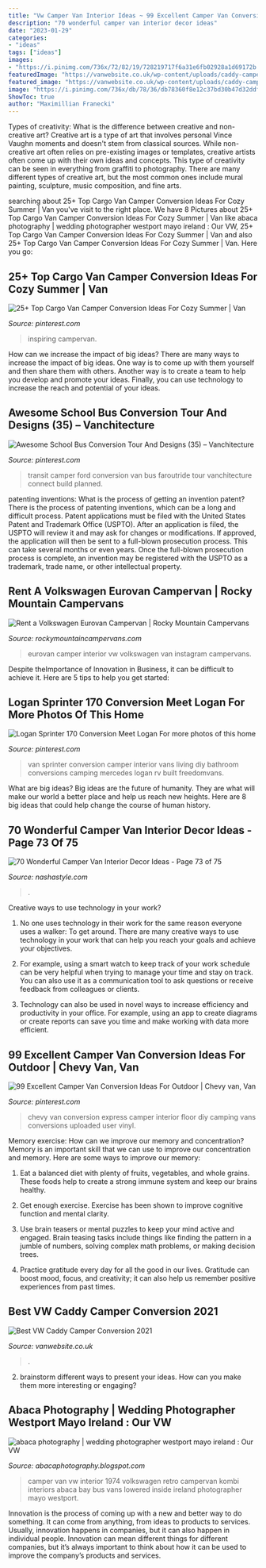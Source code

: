 ```yaml
---
title: "Vw Camper Van Interior Ideas ~ 99 Excellent Camper Van Conversion Ideas For Outdoor"
description: "70 wonderful camper van interior decor ideas"
date: "2023-01-29"
categories:
- "ideas"
tags: ["ideas"]
images:
- "https://i.pinimg.com/736x/72/82/19/728219717f6a31e6fb02928a1d69172b.jpg"
featuredImage: "https://vanwebsite.co.uk/wp-content/uploads/caddy-camper-5.jpg"
featured_image: "https://vanwebsite.co.uk/wp-content/uploads/caddy-camper-5.jpg"
image: "https://i.pinimg.com/736x/db/78/36/db78360f8e12c37bd30b47d32ddfece2.jpg"
ShowToc: true
author: "Maximillian Franecki"
---
```



Types of creativity: What is the difference between creative and non-creative art?
Creative art is a type of art that involves personal Vince Vaughn moments and doesn't stem from classical sources. While non-creative art often relies on pre-existing images or templates, creative artists often come up with their own ideas and concepts. This type of creativity can be seen in everything from graffiti to photography. There are many different types of creative art, but the most common ones include mural painting, sculpture, music composition, and fine arts.

	

		
searching about 25+ Top Cargo Van Camper Conversion Ideas For Cozy Summer | Van you've visit to the right place. We have 8 Pictures about 25+ Top Cargo Van Camper Conversion Ideas For Cozy Summer | Van like abaca photography | wedding photographer westport mayo ireland : Our VW, 25+ Top Cargo Van Camper Conversion Ideas For Cozy Summer | Van and also 25+ Top Cargo Van Camper Conversion Ideas For Cozy Summer | Van. Here you go:
		
    
## 25+ Top Cargo Van Camper Conversion Ideas For Cozy Summer | Van

<img loading=lazy src="https://i.pinimg.com/736x/db/78/36/db78360f8e12c37bd30b47d32ddfece2.jpg" onerror="this.onerror=null;this.src='https://tse4.mm.bing.net/th?id=OIP.1u4d13u9Qo4H8c_U89uCNwHaFj&amp;pid=15.1';" alt="25+ Top Cargo Van Camper Conversion Ideas For Cozy Summer | Van">

_Source: pinterest.com_

>inspiring campervan. 

	

How can we increase the impact of big ideas?
There are many ways to increase the impact of big ideas. One way is to come up with them yourself and then share them with others. Another way is to create a team to help you develop and promote your ideas. Finally, you can use technology to increase the reach and potential of your ideas.

    
## Awesome School Bus Conversion Tour And Designs (35) – Vanchitecture

<img loading=lazy src="https://i.pinimg.com/736x/72/82/19/728219717f6a31e6fb02928a1d69172b.jpg" onerror="this.onerror=null;this.src='https://tse1.mm.bing.net/th?id=OIP.aFs97ls-VQ_udiGeDslL-AHaHa&amp;pid=15.1';" alt="Awesome School Bus Conversion Tour And Designs (35) – Vanchitecture">

_Source: pinterest.com_

>transit camper ford conversion van bus faroutride tour vanchitecture connect build planned. 

	

patenting inventions: What is the process of getting an invention patent?
There is the process of patenting inventions, which can be a long and difficult process. Patent applications must be filed with the United States Patent and Trademark Office (USPTO). After an application is filed, the USPTO will review it and may ask for changes or modifications. If approved, the application will then be sent to a full-blown prosecution process. This can take several months or even years. Once the full-blown prosecution process is complete, an invention may be registered with the USPTO as a trademark, trade name, or other intellectual property.

    
## Rent A Volkswagen Eurovan Campervan | Rocky Mountain Campervans

<img loading=lazy src="https://www.rockymountaincampervans.com/wp-content/uploads/2017/03/Eurovan_Interior.jpg" onerror="this.onerror=null;this.src='https://tse1.mm.bing.net/th?id=OIP.5KLoQvt8A6zTF9_EWTiGqwAAAA&amp;pid=15.1';" alt="Rent a Volkswagen Eurovan Campervan | Rocky Mountain Campervans">

_Source: rockymountaincampervans.com_

>eurovan camper interior vw volkswagen van instagram campervans. 

	

Despite theImportance of Innovation in Business, it can be difficult to achieve it. Here are 5 tips to help you get started: 

    
## Logan Sprinter 170 Conversion Meet Logan For More Photos Of This Home

<img loading=lazy src="https://i.pinimg.com/736x/86/3b/0c/863b0cf25141a6985ef74201e9c6ef52.jpg" onerror="this.onerror=null;this.src='https://tse3.mm.bing.net/th?id=OIP.-6HzuGLyyCihG_trS5qRtQHaLH&amp;pid=15.1';" alt="Logan Sprinter 170 Conversion Meet Logan For more photos of this home">

_Source: pinterest.com_

>van sprinter conversion camper interior vans living diy bathroom conversions camping mercedes logan rv built freedomvans. 

	

What are big ideas?
Big ideas are the future of humanity. They are what will make our world a better place and help us reach new heights. Here are 8 big ideas that could help change the course of human history.

    
## 70 Wonderful Camper Van Interior Decor Ideas - Page 73 Of 75

<img loading=lazy src="https://nashastyle.com/wp-content/uploads/2018/10/70-Wonderful-Camper-Van-Interior-Decor-Ideas-73.jpg" onerror="this.onerror=null;this.src='https://tse1.mm.bing.net/th?id=OIP.Qi5I3eem28C09txbNbbvfQHaIP&amp;pid=15.1';" alt="70 Wonderful Camper Van Interior Decor Ideas - Page 73 of 75">

_Source: nashastyle.com_

>. 

	

Creative ways to use technology in your work?
1. No one uses technology in their work for the same reason everyone uses a walker: To get around. There are many creative ways to use technology in your work that can help you reach your goals and achieve your objectives.
2. For example, using a smart watch to keep track of your work schedule can be very helpful when trying to manage your time and stay on track. You can also use it as a communication tool to ask questions or receive feedback from colleagues or clients.

3. Technology can also be used in novel ways to increase efficiency and productivity in your office. For example, using an app to create diagrams or create reports can save you time and make working with data more efficient.


    
## 99 Excellent Camper Van Conversion Ideas For Outdoor | Chevy Van, Van

<img loading=lazy src="https://i.pinimg.com/736x/87/ba/24/87ba24826ae2aeb14f457e943d36ee54.jpg" onerror="this.onerror=null;this.src='https://tse2.mm.bing.net/th?id=OIP.tlOep9h6l3R72mH76UxrOQHaJ4&amp;pid=15.1';" alt="99 Excellent Camper Van Conversion Ideas For Outdoor | Chevy van, Van">

_Source: pinterest.com_

>chevy van conversion express camper interior floor diy camping vans conversions uploaded user vinyl. 

	

Memory exercise: How can we improve our memory and concentration?
Memory is an important skill that we can use to improve our concentration and memory. Here are some ways to improve our memory:
1. Eat a balanced diet with plenty of fruits, vegetables, and whole grains. These foods help to create a strong immune system and keep our brains healthy.

2. Get enough exercise. Exercise has been shown to improve cognitive function and mental clarity.

3. Use brain teasers or mental puzzles to keep your mind active and engaged. Brain teasing tasks include things like finding the pattern in a jumble of numbers, solving complex math problems, or making decision trees.

4. Practice gratitude every day for all the good in our lives. Gratitude can boost mood, focus, and creativity; it can also help us remember positive experiences from past times.

    
## Best VW Caddy Camper Conversion 2021

<img loading=lazy src="https://vanwebsite.co.uk/wp-content/uploads/caddy-camper-5.jpg" onerror="this.onerror=null;this.src='https://tse2.mm.bing.net/th?id=OIP.iXDPuU3-nHA-Er1lunArLgHaJ4&amp;pid=15.1';" alt="Best VW Caddy Camper Conversion 2021">

_Source: vanwebsite.co.uk_

>. 

	

2. brainstorm different ways to present your ideas. How can you make them more interesting or engaging?

    
## Abaca Photography | Wedding Photographer Westport Mayo Ireland : Our VW

<img loading=lazy src="http://2.bp.blogspot.com/-G7aryh2fWBU/UMCSj-ag3FI/AAAAAAAAHoU/yHyv1cDWNOA/s1600/vw+camper+van%252C+bay+window%252C+1974%252C+vw+camper+van+interior%252C+cream+and+white+vw+late+bay+with+red+leather+interior%252C+vw+camper+lowered-5.jpg" onerror="this.onerror=null;this.src='https://tse2.mm.bing.net/th?id=OIP.n4Z2rb-OQcb3slNn6nSAywHaLH&amp;pid=15.1';" alt="abaca photography | wedding photographer westport mayo ireland : Our VW">

_Source: abacaphotography.blogspot.com_

>camper van vw interior 1974 volkswagen retro campervan kombi interiors abaca bay bus vans lowered inside ireland photographer mayo westport. 

	

Innovation is the process of coming up with a new and better way to do something. It can come from anything, from ideas to products to services. Usually, innovation happens in companies, but it can also happen in individual people. Innovation can mean different things for different companies, but it’s always important to think about how it can be used to improve the company’s products and services.

